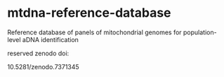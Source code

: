 # mtdna-reference-database
Reference database of panels of mitochondrial genomes for population-level aDNA identification

reserved zenodo doi:

10.5281/zenodo.7371345